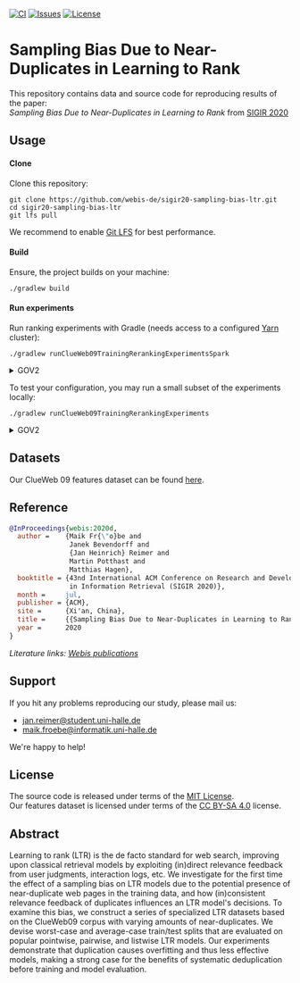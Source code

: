 [![CI](https://img.shields.io/github/workflow/status/webis-de/sigir20-sampling-bias-ltr/CI?style=flat-square)](https://github.com/webis-de/sigir20-sampling-bias-ltr/actions?query=workflow%3ACI)
[![Issues](https://img.shields.io/github/issues/webis-de/sigir20-sampling-bias-ltr?style=flat-square)](https://github.com/webis-de/sigir20-sampling-bias-ltr/issues)
[![License](https://img.shields.io/github/license/webis-de/sigir20-sampling-bias-ltr?style=flat-square)](LICENSE)

# Sampling Bias Due to Near-Duplicates in Learning to Rank

This repository contains data and source code for reproducing results of the paper:  
_Sampling Bias Due to Near-Duplicates in Learning to Rank_ from [SIGIR 2020](https://sigir.org/sigir2020/)


## Usage


#### Clone

Clone this repository:  
```shell script
git clone https://github.com/webis-de/sigir20-sampling-bias-ltr.git
cd sigir20-sampling-bias-ltr
git lfs pull
```
We recommend to enable [Git LFS](https://git-lfs.github.com/)
for best performance.


#### Build

Ensure, the project builds on your machine:

```shell script
./gradlew build
```


#### Run experiments

Run ranking experiments with Gradle
(needs access to a configured [Yarn](http://hadoop.apache.org/docs/stable/hadoop-yarn/hadoop-yarn-site/YARN.html) cluster):

```shell script
./gradlew runClueWeb09TrainingRerankingExperimentsSpark
```

<details><summary>GOV2</summary>

```shell script
./gradlew runGov2TrainingRerankingExperimentsSpark
```

</details>

To test your configuration, you may run a small subset 
of the experiments locally:

```shell script
./gradlew runClueWeb09TrainingRerankingExperiments
```

<details><summary>GOV2</summary>

```shell script
./gradlew runGov2TrainingRerankingExperiments
```

</details>


## Datasets

Our ClueWeb 09 features dataset can be found [here](data/features).


## Reference

```bibtex
@InProceedings{webis:2020d,
  author =    {Maik Fr{\"o}be and 
               Janek Bevendorff and 
               {Jan Heinrich} Reimer and 
               Martin Potthast and 
               Matthias Hagen},
  booktitle = {43nd International ACM Conference on Research and Development 
               in Information Retrieval (SIGIR 2020)},
  month =     jul,
  publisher = {ACM},
  site =      {Xi'an, China},
  title =     {{Sampling Bias Due to Near-Duplicates in Learning to Rank}},
  year =      2020
}
```

_Literature links:
[Webis publications](https://webis.de/publications.html?q=Sampling+Bias+Due+to+Near-Duplicates+in+Learning+to+Rank)_


## Support

If you hit any problems reproducing our study, 
please mail us:

- [jan.reimer@student.uni-halle.de](mailto:jan.reimer@student.uni-halle.de)
- [maik.froebe@informatik.uni-halle.de](mailto:maik.froebe@informatik.uni-halle.de)

We're happy to help!


## License

The source code is released under terms of the [MIT License](LICENSE).  
Our features dataset is licensed under terms of the [CC BY-SA 4.0](https://creativecommons.org/licenses/by-sa/4.0/) license.


## Abstract

Learning to rank (LTR) is the de facto standard for web search, 
improving upon classical retrieval models 
by exploiting (in)direct relevance feedback 
from user judgments, interaction logs, etc. 
We investigate for the first time the effect of a sampling bias 
on LTR models due to the potential presence of near-duplicate web pages 
in the training data, and how (in)consistent relevance feedback 
of duplicates influences an LTR model's decisions. 
To examine this bias, we construct a series of specialized LTR datasets 
based on the ClueWeb09 corpus with varying amounts of near-duplicates. 
We devise worst-case and average-case train/test splits 
that are evaluated on popular pointwise, pairwise, and listwise LTR models. 
Our experiments demonstrate that duplication causes overfitting 
and thus less effective models, making a strong case for the benefits 
of systematic deduplication before training and model evaluation.
